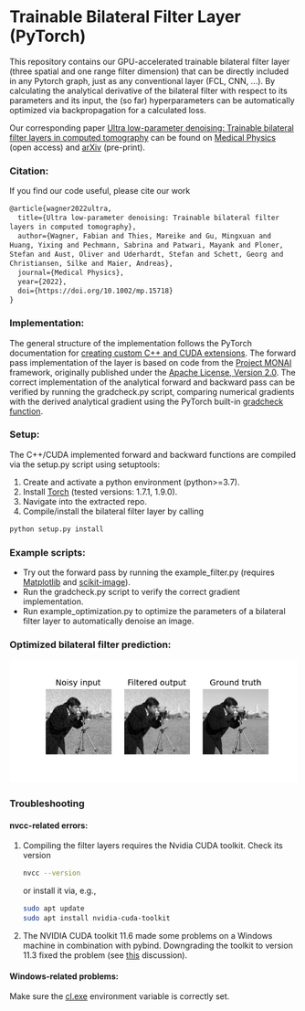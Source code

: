 # Trainable Bilateral Filter Layer (PyTorch)

This repository contains our GPU-accelerated trainable bilateral filter layer (three spatial and one range filter dimension) that can be directly included in any Pytorch graph, just as any conventional layer (FCL, CNN, ...). By calculating the analytical derivative of the bilateral filter with respect to its parameters and its input, the (so far) hyperparameters can be automatically optimized via backpropagation for a calculated loss.

Our corresponding paper [Ultra low-parameter denoising: Trainable bilateral filter layers in computed tomography](https://doi.org/10.1002/mp.15718) can be found on [Medical Physics](https://doi.org/10.1002/mp.15718) (open access) and [arXiv](https://arxiv.org/pdf/2201.10345.pdf) (pre-print).

### Citation:
If you find our code useful, please cite our work
```
@article{wagner2022ultra,
  title={Ultra low-parameter denoising: Trainable bilateral filter layers in computed tomography},
  author={Wagner, Fabian and Thies, Mareike and Gu, Mingxuan and Huang, Yixing and Pechmann, Sabrina and Patwari, Mayank and Ploner, Stefan and Aust, Oliver and Uderhardt, Stefan and Schett, Georg and Christiansen, Silke and Maier, Andreas},
  journal={Medical Physics},
  year={2022},
  doi={https://doi.org/10.1002/mp.15718}
}
```

### Implementation:

The general structure of the implementation follows the PyTorch documentation for [creating custom C++ and CUDA extensions](https://pytorch.org/tutorials/advanced/cpp_extension.html). The forward pass implementation of the layer is based on code from the [Project MONAI](https://docs.monai.io/en/latest/networks.html) framework, originally published under the [Apache License, Version 2.0](https://www.apache.org/licenses/LICENSE-2.0). The correct implementation of the analytical forward and backward pass can be verified by running the gradcheck.py script, comparing numerical gradients with the derived analytical gradient using the PyTorch built-in [gradcheck function](https://pytorch.org/docs/stable/generated/torch.autograd.gradcheck.html).

### Setup:
The C++/CUDA implemented forward and backward functions are compiled via the setup.py script using setuptools:
1. Create and activate a python environment (python>=3.7).
2. Install [Torch](https://pytorch.org/get-started/locally/) (tested versions: 1.7.1, 1.9.0).
3. Navigate into the extracted repo.
4. Compile/install the bilateral filter layer by calling
```bash
python setup.py install
```

### Example scripts:
* Try out the forward pass by running the example_filter.py (requires [Matplotlib](https://matplotlib.org/stable/users/installing.html) and [scikit-image](https://scikit-image.org/docs/stable/install.html)).
* Run the gradcheck.py script to verify the correct gradient implementation.
* Run example_optimization.py to optimize the parameters of a bilateral filter layer to automatically denoise an image.

### Optimized bilateral filter prediction:
![](out/example_optimization.png)

### Troubleshooting
#### nvcc-related errors:
1. Compiling the filter layers requires the Nvidia CUDA toolkit. Check its version
   ```bash
   nvcc --version
   ```
   or install it via, e.g.,
   ```bash
   sudo apt update
   sudo apt install nvidia-cuda-toolkit
   ```
2. The NVIDIA CUDA toolkit 11.6 made some problems on a Windows machine in combination with pybind. Downgrading the toolkit to version 11.3 fixed the problem (see [this](https://discuss.pytorch.org/t/cuda-11-6-extension-problem/145830) discussion).
#### Windows-related problems:
Make sure the [cl.exe](https://docs.microsoft.com/en-us/cpp/build/reference/compiler-options?view=msvc-170) environment variable is correctly set.
